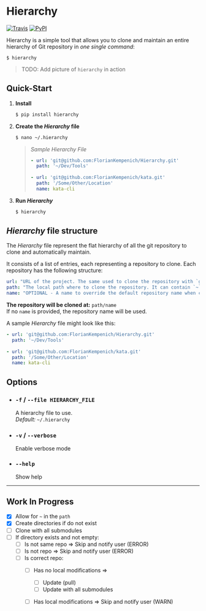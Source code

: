 # Hierarchy
[![Travis](https://img.shields.io/travis/FlorianKempenich/hierarchy.svg)](https://travis-ci.org/FlorianKempenich/hierarchy) [![PyPI](https://img.shields.io/pypi/v/hierarchy.svg)](https://pypi.org/project/hierarchy/)

Hierarchy is a simple tool that allows you to clone and maintain an entire hierarchy of Git repository in _one single command_:
```
$ hierarchy
```
> TODO: Add picture of `hierarchy` in action

## Quick-Start

1. **Install**
   ```bash
   $ pip install hierarchy
   ```

2. **Create the _Hierarchy_ file**
   ```bash
   $ nano ~/.hierarchy
   ```

   > _Sample Hierarchy File_
   > ```yaml
   > - url: 'git@github.com:FlorianKempenich/Hierarchy.git'
   >   path: '~/Dev/Tools'
   >   
   > - url: 'git@github.com:FlorianKempenich/kata.git'
   >   path: '/Some/Other/Location'
   >   name: kata-cli
   > ```

3. **Run _Hierarchy_**
   ```bash
   $ hierarchy
   ```

## _Hierarchy_ file structure

The _Hierarchy_ file represent the flat hierarchy of all the git repository to clone and automatically maintain. 

It consists of a list of entries, each representing a repository to clone.  Each repository has the following structure:
```yaml
url: "URL of the project. The same used to clone the repository with `git clone`"
path: "The local path where to clone the repository. It can contain `~` to represent HOME"
name: "OPTIONAL - A name to override the default repository name when cloning"
```

**The repository will be cloned at:** `path/name`  
If no `name` is provided, the repository name will be used.


A sample _Hierarchy_ file might look like this:
```yaml
- url: 'git@github.com:FlorianKempenich/Hierarchy.git'
  path: '~/Dev/Tools'
  
- url: 'git@github.com:FlorianKempenich/kata.git'
  path: '/Some/Other/Location'
  name: kata-cli
```

## Options

* ### `-f` / `--file HIERARCHY_FILE`
  A hierarchy file to use.  
  _Default:_ `~/.hierarchy`
  
* ### `-v` / `--verbose`
  Enable verbose mode
  
* ### `--help`
  Show help



---
## Work In Progress

- [x] Allow for `~` in the `path`
- [x] Create directories if do not exist
- [ ] Clone with all submodules
- [ ] If directory exists and not empty:
    - [ ] Is not same repo => Skip and notify user (ERROR)
    - [ ] Is not repo => Skip and notify user (ERROR)
    - [ ] Is correct repo:
        - [ ] Has no local modifications =>
            - [ ] Update (pull)
            - [ ] Update with all submodules
        - [ ] Has local modifications => Skip and notify user (WARN)


